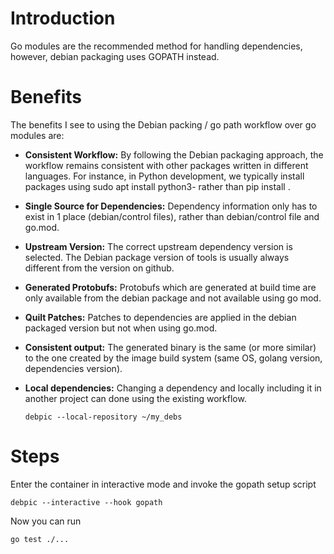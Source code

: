 # Introduction
Go modules are the recommended method for handling dependencies, however, debian packaging uses GOPATH instead.

# Benefits
The benefits I see to using the Debian packing / go path workflow over go modules are:
 
* **Consistent Workflow:** By following the Debian packaging approach, the workflow remains consistent with other packages written in different languages. For instance, in Python development, we typically install packages using sudo apt install python3-<packageName> rather than pip install <packageName>.
 
* **Single Source for Dependencies:** Dependency information only has to exist in 1 place (debian/control files), rather than debian/control file and go.mod.
 
* **Upstream Version:** The correct upstream dependency version is selected. The Debian package version of tools is usually always different from the version on github.
 
* **Generated Protobufs:** Protobufs which are generated at build time are only available from the debian package and not available using go mod.
 
* **Quilt Patches:** Patches to dependencies are applied in the debian packaged version but not when using go.mod.
 
* **Consistent output:** The generated binary is the same (or more similar) to the one created by the image build system (same OS, golang version, dependencies version).
 
* **Local dependencies:** Changing a dependency and locally including it in another project can done using the existing workflow.
    ```
    debpic --local-repository ~/my_debs
    ```
    
# Steps
Enter the container in interactive mode and invoke the gopath setup script
```
debpic --interactive --hook gopath
```

Now you can run
```
go test ./...
```